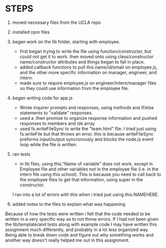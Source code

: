 # STEPS

1. moved necessary files from the UCLA repo
2. installed npm files
3. began work on the lib folder, starting with employee.
    * first began trying to write the file using function/constructor, but could not get it to work. then moved onto using class/constructor name/constructor attributes and things began to fall in place.
    * added callback functions to pull this.name/id/email on employee.js, and the other more specific information on manager, engineer, and intern.
    * made sure to require employee.js on engineer/intern/manager files so they could use information from the employee file.
4. began writing code for app.js
    * Wrote inquirer prompts and responses, using methods and if/else statements to "validate" responses.
    * used a .then promise to organize response information and pushed responses to members and ids array
    * used fs.writeFileSync to write the "team.html" file. I tried just using fs.writeFile but that throws an error. this is because writeFileSync preforms input/output syncronously and blocks the node.js event loop while the file is written.
5. ran tests
    * in lib files, using this."Name of variable" does not work, except in Employee file and other variables not in the employee file (i.e. in the intern file using this.school). This is because you need to call back to the employee files to get that information, using super in the constructor.
    
    I ran into a lot of errors with this when i tried just using this.NAMEHERE.

6. added notes to the files to explain what was happening

Because of how the tests were written i felt that the code needed to be written in a very specific way as to not throw errors. If I had not been given the lib/template/and tests along with example code I may have written this assignment much differently, and probably in a lot less organized way. Being able to break down code and figure out why something works and another way doesn't really helped me out in this assignment.

